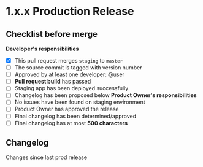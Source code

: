 # 1.x.x Production Release

## Checklist before merge
**Developer's responsibilities**
- [x] This pull request merges `staging` to `master`
- [ ] The source commit is tagged with version number
- [ ] Approved by at least one developer: @user
- [ ] **Pull request build** has passed
- [ ] Staging app has been deployed successfully
- [ ] Changelog has been proposed below
**Product Owner's responsibilities**
- [ ] No issues have been found on staging environment
- [ ] Product Owner has approved the release
- [ ] Final changelog has been determined/approved
- [ ] Final changelog has at most **500 characters**

## Changelog
Changes since last prod release